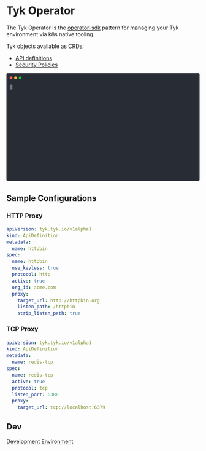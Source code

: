 # Tyk Operator

The Tyk Operator is the [operator-sdk](https://github.com/operator-framework/operator-sdk) pattern for managing your Tyk environment via k8s native tooling.

Tyk objects available as [CRDs](https://kubernetes.io/docs/concepts/extend-kubernetes/api-extension/custom-resources/):
- [API definitions](./docs/api-definitions.md)
- [Security Policies](./docs/policies.md)

![Demo](./docs/img/demo.svg)

## Sample Configurations

### HTTP Proxy

```yaml
apiVersion: tyk.tyk.io/v1alpha1
kind: ApiDefinition
metadata:
  name: httpbin
spec:
  name: httpbin
  use_keyless: true
  protocol: http
  active: true
  org_id: acme.com
  proxy:
    target_url: http://httpbin.org
    listen_path: /httpbin
    strip_listen_path: true
```

### TCP Proxy

```yaml
apiVersion: tyk.tyk.io/v1alpha1
kind: ApiDefinition
metadata:
  name: redis-tcp
spec:
  name: redis-tcp
  active: true
  protocol: tcp
  listen_port: 6380
  proxy:
    target_url: tcp://localhost:6379
```

## Dev

[Development Environment](./docs/development.md)
